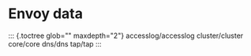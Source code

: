 Envoy data
==========

::: {.toctree glob="" maxdepth="2"}
accesslog/accesslog cluster/cluster core/core dns/dns tap/tap
:::

